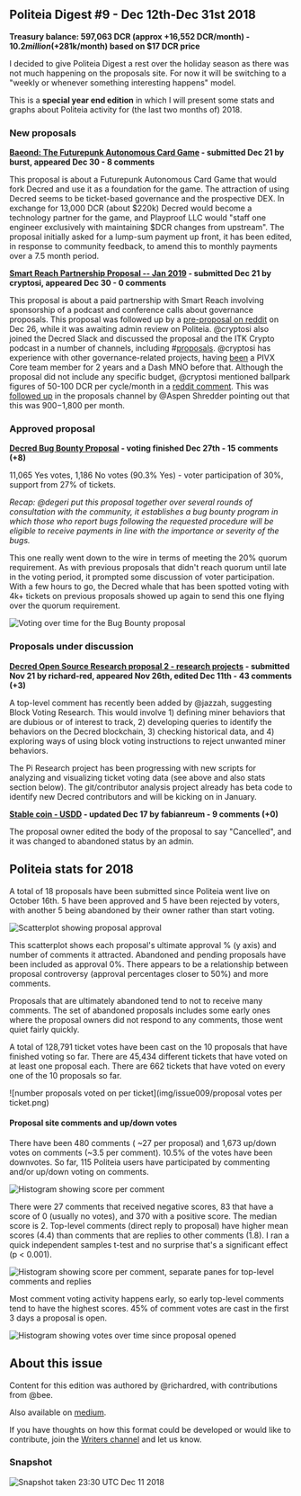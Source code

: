 ## Politeia Digest #9 - Dec 12th-Dec 31st 2018

**Treasury balance: 597,063 DCR (approx +16,552 DCR/month) - $10.2 million (+$281k/month) based on $17 DCR price**

I decided to give Politeia Digest a rest over the holiday season as there was not much happening on the proposals site. For now it will be switching to a "weekly or whenever something interesting happens" model.

This is a **special year end edition** in which I will present some stats and graphs about Politeia activity for (the last two months of) 2018.

### New proposals

**[Baeond: The Futurepunk Autonomous Card Game](https://proposals.decred.org/proposals/f545b359fcf1b40b356e9cb556cb422cc7ff01b628b577f804cdc45ce414f5dd) - submitted Dec 21 by burst, appeared Dec 30 - 8 comments**

This proposal is about a Futurepunk Autonomous Card Game that would fork Decred and use it as a foundation for the game. The attraction of using Decred seems to be ticket-based governance and the prospective DEX. In exchange for 13,000 DCR (about $220k) Decred would become a technology partner for the game, and Playproof LLC would "staff one engineer exclusively with maintaining $DCR changes from upstream". The proposal initially asked for a lump-sum payment up front, it has been edited, in response to community feedback, to amend this to monthly payments over a 7.5 month period.

**[Smart Reach Partnership Proposal -- Jan 2019](https://proposals.decred.org/proposals/cf7143c93d35f886be03d749396e9202c7837a3d3cbbe876f93c3a7d18ec2028) - submitted Dec 21 by cryptosi, appeared Dec 30 - 0 comments**

This proposal is about a paid partnership with Smart Reach involving sponsorship of a podcast and conference calls about governance proposals. This proposal was followed up by a [pre-proposal on reddit](https://www.reddit.com/r/decred/comments/a9o1wj/preproposal_smart_reach_partnership_proposal_jan/) on Dec 26, while it was awaiting admin review on Politeia. @cryptosi also joined the Decred Slack and discussed the proposal and the ITK Crypto podcast in a number of channels, including #[proposals](https://matrix.to/#/!MIGqWXfLFBwhipPKYL:decred.org/$15458333142014pISQV:decred.org?via=decred.org&via=matrix.org&via=zettaport.com). @cryptosi has experience with other governance-related projects, having [been](https://matrix.to/#/!MIGqWXfLFBwhipPKYL:decred.org/$15458333142014pISQV:decred.org?via=decred.org&via=matrix.org&via=zettaport.com) a PIVX Core team member for 2 years and a Dash MNO before that. Although the proposal did not include any specific budget, @cryptosi mentioned ballpark figures of 50-100 DCR per cycle/month in a [reddit comment](https://www.reddit.com/r/decred/comments/a9o1wj/preproposal_smart_reach_partnership_proposal_jan/ecl0cbc). This was [followed up](https://matrix.to/#/!MIGqWXfLFBwhipPKYL:decred.org/$15458323211999TKZne:decred.org?via=decred.org&via=matrix.org&via=zettaport.com) in the proposals channel by @Aspen Shredder pointing out that this was $900-$1,800 per month. 

### Approved proposal

**[Decred Bug Bounty Proposal](https://proposals.decred.org/proposals/d33a2667469b56942adf42453def6cc2292325251e4cf791e806939ea9efc9e1) - voting finished Dec 27th - 15 comments (+8)**

11,065 Yes votes, 1,186 No votes (90.3% Yes) - voter participation of 30%, support from 27% of tickets.

*Recap: @degeri put this proposal together over several rounds of consultation with the community, it establishes a bug bounty program in which those who report bugs following the requested procedure will be eligible to receive payments in line with the importance or severity of the bugs.* 

This one really went down to the wire in terms of meeting the 20% quorum requirement. As with previous proposals that didn't reach quorum until late in the voting period, it prompted some discussion of voter participation. With a few hours to go, the Decred whale that has been spotted voting with 4k+ tickets on previous proposals showed up again to send this one flying over the quorum requirement.

![Voting over time for the Bug Bounty proposal](img/issue009/Bounty-proposal-voting-over-time.png)

### Proposals under discussion

**[Decred Open Source Research proposal 2 - research projects](https://proposals.decred.org/proposals/5d9cfb07aefb338ba1b74f97de16ee651beabc851c7f2b5f790bd88aea23b3cb) - submitted Nov 21 by richard-red, appeared Nov 26th, edited Dec 11th - 43 comments (+3)**

A top-level comment has recently been added by @jazzah, suggesting Block Voting Research. This would involve 1) defining miner behaviors that are dubious or of interest to track, 2) developing queries to identify the behaviors on the Decred blockchain, 3) checking historical data, and 4) exploring ways of using block voting instructions to reject unwanted miner behaviors.

The Pi Research project has been progressing with new scripts for analyzing and visualizing ticket voting data (see above and also stats section below). The git/contributor analysis project already has beta code to identify new Decred contributors and will be kicking on in January.

**[Stable coin - USDD](https://proposals.decred.org/proposals/85fc65cef080cfc3564906fd3d488b827d74fc99bb29143ed8aa6c400b765be9) - updated Dec 17 by fabianreum - 9 comments (+0)**

The proposal owner edited the body of the proposal to say "Cancelled", and it was changed to abandoned status by an admin.

## Politeia stats for 2018

A total of 18 proposals have been submitted since Politeia went live on October 16th. 5 have been approved and 5 have been rejected by voters, with another 5 being abandoned by their owner rather than start voting.

![Scatterplot showing proposal approval](img/issue009/proposal-approval-comments-scatterplot.png)

This scatterplot shows each proposal's ultimate approval % (y axis) and number of comments it attracted. Abandoned and pending proposals have been included as approval 0%. There appears to be a relationship between proposal controversy (approval percentages closer to 50%) and more comments. 

Proposals that are ultimately abandoned tend to not to receive many comments. The set of abandoned proposals includes some early ones where the proposal owners did not respond to any comments, those went quiet fairly quickly. 

A total of 128,791 ticket votes have been cast on the 10 proposals that have finished voting so far. There are 45,434 different tickets that have voted on at least one proposal each. There are 662 tickets that have voted on every one of the 10 proposals so far.

![number proposals voted on per ticket](img/issue009/proposal votes per ticket.png)



#### Proposal site comments and up/down votes

There have been 480 comments ( ~27 per proposal) and 1,673 up/down votes on comments (~3.5 per comment). 10.5% of the votes have been downvotes. So far, 115 Politeia users have participated by commenting and/or up/down voting on comments.

![Histogram showing score per comment](img/issue009/comments-scores.png)

There were 27 comments that received negative scores, 83 that have a score of 0 (usually no votes), and 370 with a positive score. The median score is 2. Top-level comments (direct reply to proposal) have higher mean scores (4.4) than comments that are replies to other comments (1.8). I ran a quick independent samples t-test and no surprise that's a significant effect (p < 0.001). 

![Histogram showing score per comment, separate panes for top-level comments and replies](img/issue009/comments-scores-level.png)

Most comment voting activity happens early, so early top-level comments tend to have the highest scores. 45% of comment votes are cast in the first 3 days a proposal is open.

![Histogram showing votes over time since proposal opened](img/issue009/votes-by-day.png)

## About this issue

Content for this edition was authored by @richardred, with contributions from @bee.

Also available on [medium](https://medium.com/politeia-digest/issue-8-dec-5-dec-11-2018-23bb061a08a0).

If you have thoughts on how this format could be developed or would like to contribute, join the [Writers channel](https://matrix.to/#/!lbzTjhzNbIaDbuAxkS:decred.org) and let us know.

### Snapshot

![Snapshot taken 23:30 UTC Dec 11 2018](img/issue009/009-snapshot.png)